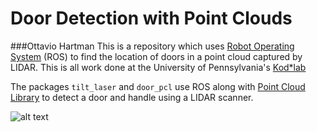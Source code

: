 # Door Detection with Point Clouds
###Ottavio Hartman
This is a repository which uses [Robot Operating System](http://www.ros.org/) (ROS) to find the location of doors in a point cloud captured by LIDAR. This is all work done at the University of Pennsylvania's [Kod*lab](http://kodlab.seas.upenn.edu/)

The packages `tilt_laser` and `door_pcl` use ROS along with [Point Cloud Library](http://pointclouds.org/) to detect a door and handle using a LIDAR scanner.

![alt text](https://github.com/omh1280/door_pcl/raw/master/screenshot.png "Region-growing algorithm in action")